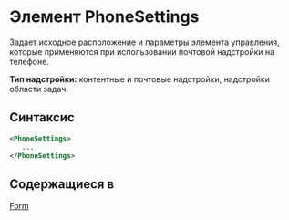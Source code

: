 # <a name="phonesettings-element"></a>Элемент PhoneSettings

Задает исходное расположение и параметры элемента управления, которые применяются при использовании почтовой надстройки на телефоне.

**Тип надстройки:** контентные и почтовые надстройки, надстройки области задач.

## <a name="syntax"></a>Синтаксис

```XML
<PhoneSettings>
   ...
</PhoneSettings>
```

## <a name="contained-in"></a>Содержащиеся в

[Form](form.md)

